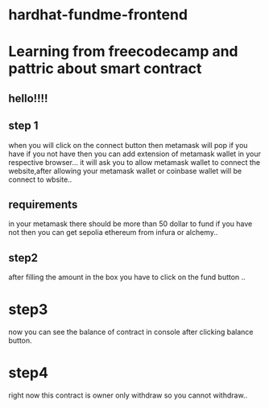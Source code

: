 # hardhat-fundme-frontend
# Learning from freecodecamp and pattric about smart contract
## hello!!!!
## step 1
when you will click on the connect button then metamask will pop if you have if you not have then you can add extension of metamask wallet in your respective browser...
it will ask you to allow metamask wallet to connect the website,after allowing your metamask wallet or coinbase wallet will be connect to wbsite..
## requirements
in your metamask there should be more than 50 dollar to fund if you have not then you can get sepolia ethereum from infura or alchemy..
## step2
after filling the amount in the box you have to click on the fund button ..
# step3
now you can see the balance of contract in console after clicking balance button.
# step4
right now this contract is owner only withdraw so you cannot withdraw..
